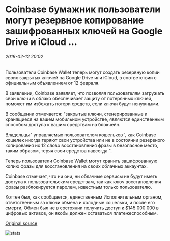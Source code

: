 # Coinbase бумажник пользователи могут резервное копирование зашифрованных ключей на Google Drive и iCloud ...

###### 2019-02-12 20:02

Пользователи Coinbase Wallet теперь могут создать резервную копии своих закрытых ключей на Google Drive или iCloud, в соответствии с официальным объявлением от 12 февраля.

В заявлении, Coinbase заявляет, что позволяя пользователям загружать свои ключи в облако обеспечивает защиту от потерянных ключей, поможет им избежать потери средств, если ключи будут ненужными.

В сообщении отмечается: "закрытые ключи, сгенерированные и хранящиеся на вашем мобильном устройстве, являются единственным способом доступа к вашим средствам на блокчейн.

Владельцы ' управляемых пользователем кошельков ', как Coinbase кошелек иногда теряют свои устройства или не в состоянии резервного копирования их 12 слово восстановления фразы в безопасное место, таким образом, теряя свои средства навсегда ".

Теперь пользователи Coinbase Wallet могут хранить зашифрованную копию фразы для восстановления на своих облачных аккаунтах.

Coinbase отмечает, что ни они, ни облачные сервисы не будут иметь доступа к пользовательским средствам, так как ключ восстановления фразы разблокируется паролем, известным только пользователю.

Коттен был, как сообщается, единственным Исполнительным органом, ответственным за ключи обмена и холодные кошельки, и после его смерти, Обмен был не в состоянии получить доступ к $145 000 000 в цифровых активов, он якобы должен оставаться платежеспособным.

[Original source](https://cointelegraph.com/news/coinbase-wallet-users-can-back-up-encrypted-keys-on-google-drive-and-icloud)

![stats](https://c.statcounter.com/11760860/0/a89fa40b/1/ "stats")